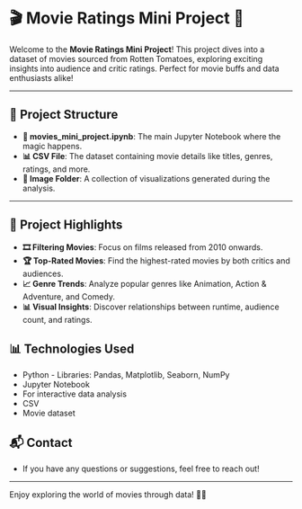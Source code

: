 # 🎬 Movie Ratings Mini Project 🎥

Welcome to the **Movie Ratings Mini Project**! This project dives into a dataset of movies sourced from Rotten Tomatoes, exploring exciting insights into audience and critic ratings. Perfect for movie buffs and data enthusiasts alike!

---

## 📁 Project Structure

- **📓 movies_mini_project.ipynb**: The main Jupyter Notebook where the magic happens.
- **📊 CSV File**: The dataset containing movie details like titles, genres, ratings, and more.
- **📂 Image Folder**: A collection of visualizations generated during the analysis.

---

## 🚀 Project Highlights

- **🎞️ Filtering Movies**: Focus on films released from 2010 onwards.
- **🏆 Top-Rated Movies**: Find the highest-rated movies by both critics and audiences.
- **📈 Genre Trends**: Analyze popular genres like Animation, Action & Adventure, and Comedy.
- **📊 Visual Insights**: Discover relationships between runtime, audience count, and ratings.

## 📊 Technologies Used

- Python - Libraries: Pandas, Matplotlib, Seaborn, NumPy
- Jupyter Notebook
- For interactive data analysis
- CSV
- Movie dataset

## 📬 Contact

- If you have any questions or suggestions, feel free to reach out!

---

Enjoy exploring the world of movies through data! 🍿✨
